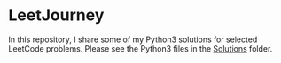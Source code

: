 # LeetJourney
In this repository, I share some of my Python3 solutions for selected LeetCode problems. 
Please see the Python3 files in the [Solutions](./Solutions/) folder.
